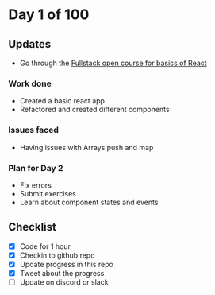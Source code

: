 # Day 1 of 100

## Updates
- Go through the [Fullstack open course for basics of React](https://fullstackopen.com/en/part1/introduction_to_react)

### Work done
- Created a basic react app
- Refactored and created different components
### Issues faced
- Having issues with Arrays push and map

### Plan for Day 2
- Fix errors
- Submit exercises
- Learn about component states and events

## Checklist

- [x] Code for 1 hour
- [x] Checkin to github repo
- [x] Update progress in this repo
- [x] Tweet about the progress
- [ ] Update on discord or slack 
